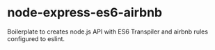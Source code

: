 # node-express-es6-airbnb
Boilerplate to creates node.js API with ES6 Transpiler and airbnb rules configured to eslint.
